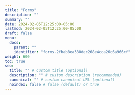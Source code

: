 ```yaml
---
title: "Forms"
description: ""
summary: ""
date: 2024-02-05T12:25:00-05:00
lastmod: 2024-02-05T12:25:00-05:00
draft: false
menu:
  docs:
    parent: ""
    identifier: "forms-2fbab8ea380dec268e4cca26c6a966cf"
weight: 600
toc: true
seo:
  title: "" # custom title (optional)
  description: "" # custom description (recommended)
  canonical: "" # custom canonical URL (optional)
  noindex: false # false (default) or true
---
```


